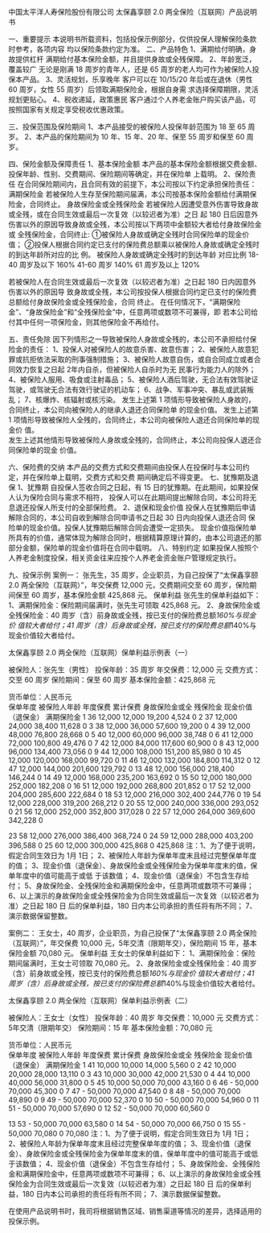  
中国太平洋人寿保险股份有限公司 
太保鑫享颐 2.0 两全保险（互联网）产品说明书 
 
一、重要提示 
本说明书所载资料，包括投保示例部分，仅供投保人理解保险条款时参考，各项内容
均以保险条款约定为准。 
二、产品特色 
1、满期给付明确，身故提供杠杆 
满期给付基本保险金额，并且提供身故或全残保障。 
2、年龄宽泛，覆盖较广 
无论是刚满 18 周岁的青年人，还是 65 周岁的老人均可作为被保险人投保本产品。 
3、灵活规划，乐享晚年 
客户可以在 10/15/20 年后或在退休（男性 60 周岁，女性 55 周岁）后领取满期保险金，根据自身需
求选择保障期限，灵活规划更贴心。 
4、税收递延，政策惠民 
客户通过个人养老金账户购买该产品，可按照国家有关规定享受税收优惠政策。 
 
三、投保范围及保险期间 
1、本产品接受的被保险人投保年龄范围为 18 至 65 周岁。 
2、本产品的保险期间为 10 年、15 年、20 年、保至 55 周岁和保至 60 周岁。 
 
四、保险金额及保障责任 
1、基本保险金额 
本产品的基本保险金额根据交费金额、投保年龄、性别、交费期间、保险期间等确定，并在保险单
上载明。 
2、保险责任 
在合同保险期间内，且合同有效的前提下，本公司按以下约定承担保险责任： 
满期保险金 
若被保险人生存至保险期间届满，本公司按基本保险金额给付满期保险金，合同终止。 
身故保险金或全残保险金 
若被保险人因遭受意外伤害导致身故或全残，或在合同生效或最后一次复效（以较迟者为准）之日
起 180 日后因意外伤害以外的原因导致身故或全残，本公司按以下两项中金额较大者给付身故保险金或
全残保险金，合同终止: 
①被保险人身故或确定全残时合同保险单的现金价值； 
②投保人根据合同约定已支付的保险费总额乘以被保险人身故或确定全残时的到达年龄所对应的比
例。 
被保险人身故或确定全残时的到达年龄 对应比例 
18-40 周岁及以下 160% 
41-60 周岁 140% 
61 周岁及以上 120% 
 
若被保险人在合同生效或最后一次复效（以较迟者为准）之日起 180 日内因意外伤害以外的原因导
致身故或全残，本公司按投保人根据合同约定已支付的保险费总额给付身故保险金或全残保险金，合同
终止。 
在任何情况下，“满期保险金”、“身故保险金”和“全残保险金”中，任意两项或数项不可兼得，即
若本公司给付其中任何一项保险金，则其他保险金不再给付。 
 
五、责任免除 
因下列情形之一导致被保险人身故或全残的，本公司不承担给付保险金的责任： 
1、投保人对被保险人的故意杀害、故意伤害； 
2、被保险人故意犯罪或抗拒依法采取的刑事强制措施； 
3、被保险人故意自伤，或自合同成立或者合同效力恢复之日起 2年内自杀，但被保险人自杀时为无
民事行为能力人的除外； 
4、被保险人服用、吸食或注射毒品； 
5、被保险人酒后驾驶，无合法有效驾驶证驾驶，或驾驶无合法有效行驶证的机动车； 
6、战争、军事冲突、暴乱或武装叛乱； 
7、核爆炸、核辐射或核污染。 
发生上述第 1 项情形导致被保险人身故的，合同终止，本公司向被保险人的继承人退还合同保险单
的现金价值。 
发生上述第 1 项情形导致被保险人全残的，合同终止，本公司向被保险人退还合同保险单的现金价
值。  
发生上述其他情形导致被保险人身故或全残的，合同终止，本公司向投保人退还合同保险单的现金
价值。 
 
六、保险费的交纳 
本产品的交费方式和交费期间由投保人在投保时与本公司约定，并在保险单上载明，交费方式和交费
期间确定后不得变更。 
七、犹豫期及退保 
1、犹豫期 
自投保人签收合同之日起，有 15 日的犹豫期。在此期间，如果投保人认为保险合同与需求不相符，
投保人可以在此期间提出解除合同，本公司将无息退还投保人所支付的全部保险费。 
2、退保和现金价值 
投保人在犹豫期后申请解除合同的，本公司自收到解除合同申请书之日起 30 日内向投保人退还合同
保险单的现金价值。投保人犹豫期后解除合同会遭受一定损失。 
现金价值指保险单所具有的价值，通常体现为解除合同时，根据精算原理计算的，由本公司退还的那
部分金额，保险单的现金价值将在合同中载明。 
八、特别约定 
如果投保人按照个人养老金制度投保，相关资金往来应按个人养老金资金账户管理规定执行。 
 
 
 
九、投保示例 
案例一： 
张先生，35 周岁，企业职员，为自己投保了“太保鑫享颐 2.0 两全保险（互联网）”，年交保费 12,000
元，交费期间交至 60 周岁，保险期间保至 60 周岁，基本保险金额 425,868 元。 
保单利益 
张先生的保单利益如下： 
1、满期保险金：保险期间届满时，张先生可领取 425,868 元。 
2、身故保险金或全残保险金：40 周岁（含）前身故或全残，按已支付的保险费总额*160%与现金价
值较大者给付；41 周岁（含）后身故或全残，按已支付的保险费总额*140%与现金价值较大者给付。 
 
 
太保鑫享颐 2.0 两全保险（互联网）保单利益示例表（一） 
 
被保险人：张先生（男性） 投保年龄：35 周岁 年交保费：12,000 元 
交费方式：交至 60 周岁 保险期间：保至 60 周岁 基本保险金额：425,868 元 
            
货币单位：人民币元  
保单年度 被保险人年龄 年度保费 累计保费 
身故保险金或全
残保险金 
现金价值 
（退保金） 
满期保险金 
1 36 12,000 12,000 19,200 4,524 0 
2 37 12,000 24,000 38,400 11,628 0 
3 38 12,000 36,000 57,600 19,200 0 
4 39 12,000 48,000 76,800 28,668 0 
5 40 12,000 60,000 96,000 38,748 0 
6 41 12,000 72,000 100,800 49,476 0 
7 42 12,000 84,000 117,600 60,900 0 
8 43 12,000 96,000 134,400 73,056 0 
9 44 12,000 108,000 151,200 85,980 0 
10 45 12,000 120,000 168,000 99,720 0 
11 46 12,000 132,000 184,800 114,312 0 
12 47 12,000 144,000 201,600 129,792 0 
13 48 12,000 156,000 218,400 146,244 0 
14 49 12,000 168,000 235,200 163,692 0 
15 50 12,000 180,000 252,000 182,208 0 
16 51 12,000 192,000 268,800 201,852 0 
17 52 12,000 204,000 285,600 222,684 0 
18 53 12,000 216,000 302,400 244,776 0 
19 54 12,000 228,000 319,200 268,212 0 
20 55 12,000 240,000 336,000 293,052 0 
21 56 12,000 252,000 352,800 317,028 0 
22 57 12,000 264,000 369,600 342,228 0 
 
23 58 12,000 276,000 386,400 368,724 0 
24 59 12,000 288,000 403,200 396,588 0 
25 60 12,000 300,000 425,868 0 425,868 
注：1、为了便于说明，假定合同生效日为 1月 1日； 
    2、被保险人年龄为保单年度末且经过完整保单年度的值； 
3、现金价值（退保金）、身故保险金或全残保险金为保单年度末的值，保单年度中的值可能高于或低
于该数值； 
4、现金价值（退保金）不包含生存给付； 
5、身故保险金、全残保险金和满期保险金中，任意两项或数项不可兼得； 
6、以上演示的身故保险金或全残保险金为合同生效或最后一次复效（以较迟者为准）之日起 180 日
后的保单利益，180 日内本公司承担的责任将有所不同； 
7、演示数据保留整数。 
 
案例二： 
王女士，40 周岁，企业职员，为自己投保了“太保鑫享颐 2.0 两全保险（互联网）”，年交保费 10,000
元，5年交清（限期年交），保险期间 15 年，基本保险金额 70,080 元。 
保单利益 
王女士的保单利益如下： 
1、满期保险金：保险期间届满时，王女士可领取 70,080 元。 
2、身故保险金或全残保险金：40 周岁（含）前身故或全残，按已支付的保险费总额*160%与现金价
值较大者给付；41 周岁（含）后身故或全残，按已支付的保险费总额*140%与现金价值较大者给付。 
 
太保鑫享颐 2.0 两全保险（互联网）保单利益示例表（二） 
 
被保险人：王女士（女性） 投保年龄：40 周岁 年交保费：10,000 元 
交费方式：5年交清（限期年交） 保险期间：15 年 基本保险金额：70,080 元 
            
货币单位：人民币元  
保单年度 被保险人年龄 年度保费 累计保费 
身故保险金或全
残保险金 
现金价值 
（退保金） 
满期保险金 
1 41 10,000 10,000 14,000 5,560 0 
2 42 10,000 20,000 28,000 13,110 0 
3 43 10,000 30,000 42,000 21,530 0 
4 44 10,000 40,000 56,000 31,800 0 
5 45 10,000 50,000 70,000 43,160 0 
6 46 - 50,000 70,000 45,300 0 
7 47 - 50,000 70,000 47,540 0 
8 48 - 50,000 70,000 49,890 0 
9 49 - 50,000 70,000 52,370 0 
10 50 - 50,000 70,000 54,960 0 
11 51 - 50,000 70,000 57,690 0 
12 52 - 50,000 70,000 60,560 0 
 
13 53 - 50,000 70,000 63,580 0 
14 54 - 50,000 70,000 66,750 0 
15 55 - 50,000 70,080 0 70,080 
注：1、为了便于说明，假定合同生效日为 1月 1日； 
    2、被保险人年龄为保单年度末且经过完整保单年度的值； 
3、现金价值（退保金）、身故保险金或全残保险金为保单年度末的值，保单年度中的值可能高于或低
于该数值； 
4、现金价值（退保金）不包含生存给付； 
5、身故保险金、全残保险金和满期保险金中，任意两项或数项不可兼得； 
6、以上演示的身故保险金或全残保险金为合同生效或最后一次复效（以较迟者为准）之日起 180 日
后的保单利益，180 日内本公司承担的责任将有所不同； 
7、演示数据保留整数。 
 
在使用产品说明书时，我司将根据销售区域、销售渠道等情况的差异，选择适用的投保示例。 
 
